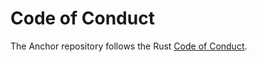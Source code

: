 # Code of Conduct

The Anchor repository follows the Rust [Code of Conduct](https://www.rust-lang.org/conduct.html).
